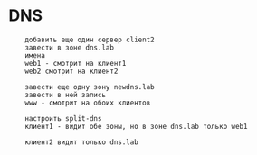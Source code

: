 # DNS

		добавить еще один сервер client2
		завести в зоне dns.lab
		имена
		web1 - смотрит на клиент1
		web2 смотрит на клиент2

		завести еще одну зону newdns.lab
		завести в ней запись
		www - смотрит на обоих клиентов

		настроить split-dns
		клиент1 - видит обе зоны, но в зоне dns.lab только web1

		клиент2 видит только dns.lab
